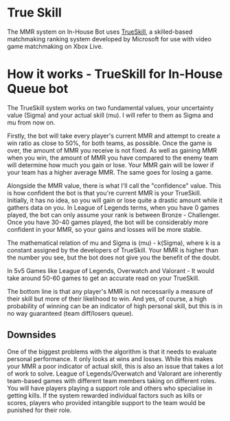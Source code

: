# True Skill
The MMR system on In-House Bot uses [TrueSkill](https://en.wikipedia.org/wiki/TrueSkill), a skilled-based matchmaking ranking system developed by Microsoft for use with video game matchmaking on Xbox Live.

# How it works - TrueSkill for In-House Queue bot 
The TrueSkill system works on two fundamental values, your uncertainty value (Sigma) and your actual skill (mu). I will refer to them as Sigma and mu from now on.

Firstly, the bot will take every player's current MMR and attempt to create a win ratio as close to 50%, for both teams, as possible. Once the game is over, the amount of MMR you receive is not fixed. As well as gaining MMR when you win, the amount of MMR you have compared to the enemy team will determine how much you gain or lose. Your MMR gain will be lower if your team has a higher average MMR. The same goes for losing a game. 

Alongside the MMR value, there is what I'll call the "confidence" value. This is how confident the bot is that you're current MMR is your TrueSkill. Initially, it has no idea, so you will gain or lose quite a drastic amount while it gathers data on you. In League of Legends terms, when you have 0 games played, the bot can only assume your rank is between Bronze - Challenger. Once you have 30-40 games played, the bot will be considerably more confident in your MMR, so your gains and losses will be more stable. 

The mathematical relation of mu and Sigma is (mu) - k(Sigma), where k is a constant assigned by the developers of TrueSkill. Your MMR is higher than the number you see, but the bot does not give you the benefit of the doubt.

In 5v5 Games like League of Legends, Overwatch and Valorant - It would take around 50-60 games to get an accurate read on your TrueSkill.

The bottom line is that any player's MMR is not necessarily a measure of their skill but more of their likelihood to win. And yes, of course, a high probability of winning can be an indicator of high personal skill, but this is in no way guaranteed (team diff/losers queue).

## Downsides  
One of the biggest problems with the algorithm is that it needs to evaluate personal performance. It only looks at wins and losses.
While this makes your MMR a poor indicator of actual skill, this is also an issue that takes a lot of work to solve.
League of Legends/Overwatch and Valorant are inherently team-based games with different team members taking on different roles. You will have players playing a support role and others who specialise in getting kills. If the system rewarded individual factors such as kills or scores, players who provided intangible support to the team would be punished for their role.
